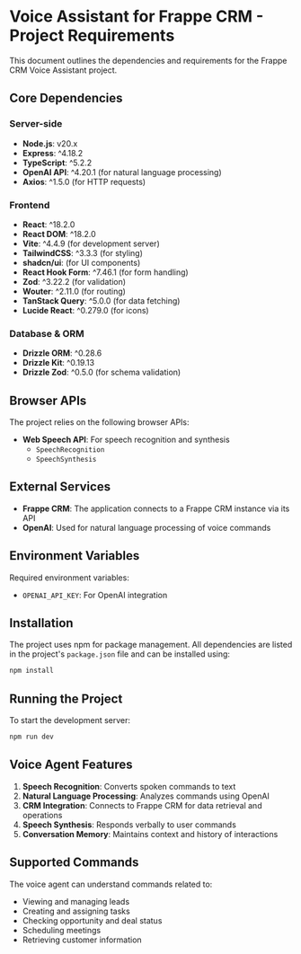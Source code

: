# Voice Assistant for Frappe CRM - Project Requirements

This document outlines the dependencies and requirements for the Frappe CRM Voice Assistant project.

## Core Dependencies

### Server-side
- **Node.js**: v20.x
- **Express**: ^4.18.2
- **TypeScript**: ^5.2.2
- **OpenAI API**: ^4.20.1 (for natural language processing)
- **Axios**: ^1.5.0 (for HTTP requests)

### Frontend
- **React**: ^18.2.0
- **React DOM**: ^18.2.0
- **Vite**: ^4.4.9 (for development server)
- **TailwindCSS**: ^3.3.3 (for styling)
- **shadcn/ui**: (for UI components)
- **React Hook Form**: ^7.46.1 (for form handling)
- **Zod**: ^3.22.2 (for validation)
- **Wouter**: ^2.11.0 (for routing)
- **TanStack Query**: ^5.0.0 (for data fetching)
- **Lucide React**: ^0.279.0 (for icons)

### Database & ORM
- **Drizzle ORM**: ^0.28.6
- **Drizzle Kit**: ^0.19.13
- **Drizzle Zod**: ^0.5.0 (for schema validation)

## Browser APIs

The project relies on the following browser APIs:
- **Web Speech API**: For speech recognition and synthesis
  - `SpeechRecognition`
  - `SpeechSynthesis`

## External Services

- **Frappe CRM**: The application connects to a Frappe CRM instance via its API
- **OpenAI**: Used for natural language processing of voice commands

## Environment Variables

Required environment variables:
- `OPENAI_API_KEY`: For OpenAI integration

## Installation

The project uses npm for package management. All dependencies are listed in the project's `package.json` file and can be installed using:

```bash
npm install
```

## Running the Project

To start the development server:

```bash
npm run dev
```

## Voice Agent Features

1. **Speech Recognition**: Converts spoken commands to text
2. **Natural Language Processing**: Analyzes commands using OpenAI
3. **CRM Integration**: Connects to Frappe CRM for data retrieval and operations
4. **Speech Synthesis**: Responds verbally to user commands
5. **Conversation Memory**: Maintains context and history of interactions

## Supported Commands

The voice agent can understand commands related to:
- Viewing and managing leads
- Creating and assigning tasks
- Checking opportunity and deal status
- Scheduling meetings
- Retrieving customer information